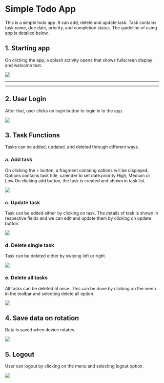 # Simple Todo App
This is a simple todo app. It can add, delete and update task. Task contains task name, due date, priority, and completion status.
The guideline of using app is detailed below.

## 1. Starting app
On clicking the app, a splash activity opens that shows fullscreen display and welcome text.

![](app/src/main/res/drawable/splash_screen.gif)
***
***
## 2. User Login
After that, user clicks on login button to login in to the app.

![](app/src/main/res/drawable/login_button.gif)

## 3. Task Functions
Tasks can be added, updated, and deleted through different ways.

###  a. Add task
On clicking the + button, a fragment containg options will be displayed.
Options contains task title,  calender to set date.priority High, Medium or Low
On clicking add button, the task is created and shown in task list.

![](app/src/main/res/drawable/add_task.gif)

### c. Update task
Task can be edited either by clicking on task. The details of task is shown in respective
fields and we can edit and update them by clicking on update button.

![](app/src/main/res/drawable/update_task.gif)

### d. Delete single task
Task can be deleted either by swiping left or right.

![](app/src/main/res/drawable/delete_task.gif)

### e. Delete all tasks
All tasks can be deleted at once. This can be done by clicking on the menu in the toolbar and 
selecting delete all option.

![](app/src/main/res/drawable/delete_all.gif)


## 4. Save data on rotation
Data is saved when device rotates.

![](app/src/main/res/drawable/screen_rotation.gif)

## 5. Logout
User can logout by clicking on the menu and selecting logout option.

![](app/src/main/res/drawable/logout.gif)